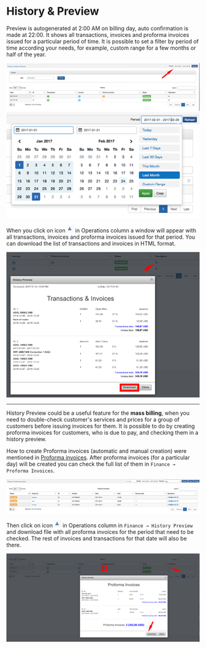 History & Preview
==========

Preview is autogenerated at 2:00 AM on billing day, auto confirmation is made at 22:00. It shows all transactions, invoices and proforma invoices issued for a particular period of time. It is possible to set a filter by period of time  according your needs, for example, custom range for a few months or half of the year.

![History](history.png)
![Period](period.png)

When you click on icon ![Download icon](download_icon.png) in Operations column a window will appear with all transactions, invoices and proforma invoices issued for that period. You can download the list of transactions and invoices in HTML format.

![Preview](preview.png)


---
History Preview could be a useful feature for the **mass billing**, when you need to double-check customer's services and prices for a group of customers before issuing invoices for them. It is possible to do by creating proforma invoices for customers, who is due to pay, and checking them in a history preview.


How to create Proforma invoices (automatic and manual creation) were mentioned  in [Proforma invoices](finance/proforma_invoices/proforma_invoices.md). After proforma invoices (for a particular day) will be created you can check the full list of them in `Finance → Proforma Invoices`.

![List](list.png)


Then click on icon ![Download](download_icon.png) in Operations column in `Finance → History Preview` and download file with all proforma invoices for the period that need to be checked. The rest of invoices and transactions for that date will also be there.

![Preview](preview1.png)
